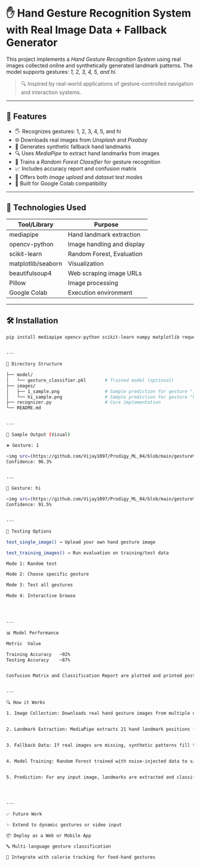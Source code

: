 # ✋ Hand Gesture Recognition System with Real Image Data + Fallback Generator

This project implements a *Hand Gesture Recognition System* using real images collected online and synthetically generated landmark patterns. The model supports gestures: *1, 2, 3, 4, 5, and hi*.

> 🔍 Inspired by real-world applications of gesture-controlled navigation and interaction systems.

---

## 🚀 Features

- 🖐 Recognizes gestures: 1, 2, 3, 4, 5, and hi
- 🌐 Downloads real images from *Unsplash* and *Pixabay*
- 🎨 Generates synthetic fallback hand landmarks
- 🔍 Uses *MediaPipe* to extract hand landmarks from images
- 🤖 Trains a *Random Forest Classifier* for gesture recognition
- 📈 Includes accuracy report and confusion matrix
- 🧪 Offers both *image upload* and *dataset test modes*
- 🔗 Built for Google Colab compatibility

---

## 🧠 Technologies Used

| Tool/Library        | Purpose                     |
|---------------------|-----------------------------|
| mediapipe         | Hand landmark extraction    |
| opencv-python     | Image handling and display  |
| scikit-learn      | Random Forest, Evaluation   |
| matplotlib/seaborn| Visualization               |
| beautifulsoup4    | Web scraping image URLs     |
| Pillow            | Image processing            |
| Google Colab      | Execution environment       |

---

## 🛠 Installation

```bash
pip install mediapipe opencv-python scikit-learn numpy matplotlib requests pillow beautifulsoup4 seaborn


---

📁 Directory Structure

├── model/
│   └── gesture_classifier.pkl       # Trained model (optional)
├── images/
│   ├── 1_sample.png                 # Sample prediction for gesture "1"
│   └── hi_sample.png                # Sample prediction for gesture "hi"
├── recognizer.py                    # Core implementation
└── README.md


---

📸 Sample Output (Visual)

➕ Gesture: 1

<img src=(https://github.com/Vijay1097/Prodigy_ML_04/blob/main/gesture%201%20output.jpg) alt="Gesture 1 Prediction" width="400"/>Prediction: 1
Confidence: 96.3%


---

👋 Gesture: hi

<img src=(https://github.com/Vijay1097/Prodigy_ML_04/blob/main/gesture%20Hi%20output.jpg) width="400"/>Prediction: hi
Confidence: 91.5%


---

🧪 Testing Options

test_single_image() → Upload your own hand gesture image

test_training_images() → Run evaluation on training/test data

Mode 1: Random test

Mode 2: Choose specific gesture

Mode 3: Test all gestures

Mode 4: Interactive browse




---

📊 Model Performance

Metric	Value

Training Accuracy	~92%
Testing Accuracy	~87%


Confusion Matrix and Classification Report are plotted and printed post-training.


---

🔍 How it Works

1. Image Collection: Downloads real hand gesture images from multiple online sources using keyword search.


2. Landmark Extraction: MediaPipe extracts 21 hand landmark positions (x, y, z).


3. Fallback Data: If real images are missing, synthetic patterns fill the gap using finger-tip templates.


4. Model Training: Random Forest trained with noise-injected data to simulate realistic performance.


5. Prediction: For any input image, landmarks are extracted and classified into one of six gestures.




---

✅ Future Work

✨ Extend to dynamic gestures or video input

📦 Deploy as a Web or Mobile App

🔤 Multi-language gesture classification

🥗 Integrate with calorie tracking for food-hand gestures
